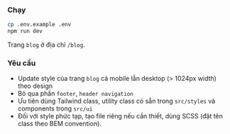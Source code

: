 ### Chạy

```bash
cp .env.example .env
npm run dev
```

Trang `blog` ở địa chỉ `/blog`.

### Yêu cầu
- Update style của trang `blog` cả mobile lẫn desktop (> 1024px width) theo design
- Bỏ qua phần `footer`, `header navigation`
- Ưu tiên dùng Tailwind class, utility class có sẵn trong `src/styles` và components trong `src/ui`
- Đối với style phức tạp, tạo file riêng nếu cần thiết, dùng SCSS (đặt tên class theo BEM convention).
